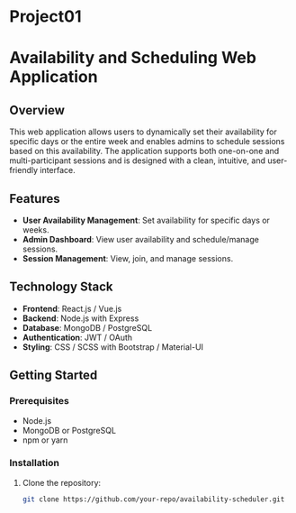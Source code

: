 # Project01

# Availability and Scheduling Web Application

## Overview

This web application allows users to dynamically set their availability for specific days or the entire week and enables admins to schedule sessions based on this availability. The application supports both one-on-one and multi-participant sessions and is designed with a clean, intuitive, and user-friendly interface.

## Features

- **User Availability Management**: Set availability for specific days or weeks.
- **Admin Dashboard**: View user availability and schedule/manage sessions.
- **Session Management**: View, join, and manage sessions.

## Technology Stack

- **Frontend**: React.js / Vue.js
- **Backend**: Node.js with Express
- **Database**: MongoDB / PostgreSQL
- **Authentication**: JWT / OAuth
- **Styling**: CSS / SCSS with Bootstrap / Material-UI

## Getting Started

### Prerequisites

- Node.js
- MongoDB or PostgreSQL
- npm or yarn

### Installation

1. Clone the repository:
   ```bash
   git clone https://github.com/your-repo/availability-scheduler.git
